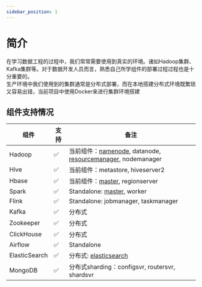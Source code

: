 ```yaml
---
sidebar_position: 1
---
```


# 简介

在学习数据工程的过程中，我们常常需要使用到真实的环境。诸如Hadoop集群、Kafka集群等。对于数据开发人员而言，熟悉自己所学组件的部署过程过程也是十分重要的。  
生产环境中我们使用到的集群通常是分布式部署，而在本地搭建分布式环境既繁琐又容易出错，当前项目中使用Docker来进行集群环境搭建

## 组件支持情况

| 组件            | 支持  | 备注                                                                                           |
|---------------|-----|----------------------------------------------------------------------------------------------|
| Hadoop        | ✅   | 当前组件：[namenode](http://hd1:50070), datanode, [resourcemanager](http://hd1:8088), nodemanager |
| Hive          | ✅   | 当前组件：metastore, hiveserver2                                                                  |
| Hbase         | ✅   | 当前组件：[master](http://hd1:16010/), regionserver                                               |
| Spark         | ✅   | Standalone: [master](http://hd1:8001/), worker                                               |
| Flink         | ✅   | Standalone: jobmanager, taskmanager                                                          |
| Kafka         | ✅   | 分布式                                                                                          |
| Zookeeper     | ✅   | 分布式                                                                                          |
| ClickHouse    | ✅   | 分布式                                                                                          |
| Airflow       | ✅   | Standalone                                                                                   |
| ElasticSearch | ✅   | 分布式: [elasticsearch](http://hd1:9200/)                                                       |
| MongoDB       | ✅   | 分布式sharding：configsvr, routersvr, shardsvr                                                   |
